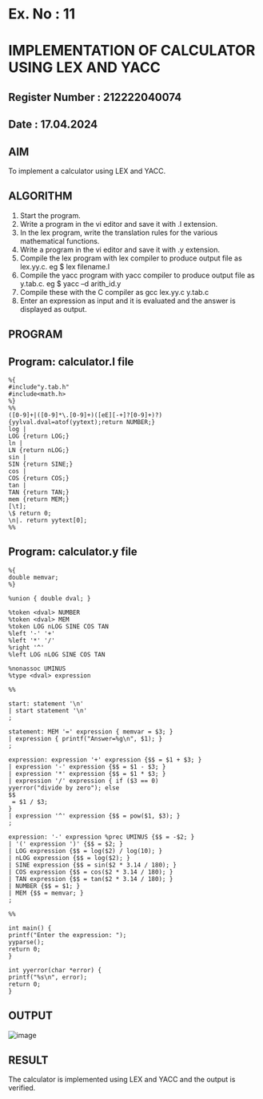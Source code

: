 # Ex. No : 11	
# IMPLEMENTATION OF CALCULATOR USING LEX AND YACC 
## Register Number : 212222040074
## Date : 17.04.2024

## AIM   
To implement a calculator using LEX and YACC.

## ALGORITHM
1.	Start the program.
2.	Write a program in the vi editor and save it with .l extension.
3.	In the lex program, write the translation rules for the various mathematical functions.
4.	Write a program in the vi editor and save it with .y extension.
5.	Compile the lex program with lex compiler to produce output file as lex.yy.c. eg $ lex filename.l
6.	Compile the yacc program with yacc compiler to produce output file as y.tab.c. eg $ yacc –d arith_id.y
7.	Compile these with the C compiler as gcc lex.yy.c y.tab.c
8.	Enter an expression as input and it is evaluated and the answer is displayed as output.

## PROGRAM
## Program: calculator.l file
```
%{
#include"y.tab.h"
#include<math.h>
%}
%%
([0-9]+|([0-9]*\.[0-9]+)([eE][-+]?[0-9]+)?) {yylval.dval=atof(yytext);return NUMBER;}
log |
LOG {return LOG;}
ln |
LN {return nLOG;}
sin |
SIN {return SINE;}
cos |
COS {return COS;}
tan |
TAN {return TAN;}
mem {return MEM;}
[\t];
\$ return 0;
\n|. return yytext[0];
%%
```
## Program: calculator.y file
```
%{
double memvar;
%}

%union { double dval; }

%token <dval> NUMBER
%token <dval> MEM
%token LOG nLOG SINE COS TAN
%left '-' '+'
%left '*' '/'
%right '^'
%left LOG nLOG SINE COS TAN

%nonassoc UMINUS
%type <dval> expression

%%

start: statement '\n'
| start statement '\n'
;

statement: MEM '=' expression { memvar = $3; }
| expression { printf("Answer=%g\n", $1); }
;

expression: expression '+' expression {$$ = $1 + $3; }
| expression '-' expression {$$ = $1 - $3; }
| expression '*' expression {$$ = $1 * $3; }
| expression '/' expression { if ($3 == 0)
yyerror("divide by zero"); else
$$
 = $1 / $3;
}
| expression '^' expression {$$ = pow($1, $3); }
;

expression: '-' expression %prec UMINUS {$$ = -$2; }
| '(' expression ')' {$$ = $2; }
| LOG expression {$$ = log($2) / log(10); }
| nLOG expression {$$ = log($2); }
| SINE expression {$$ = sin($2 * 3.14 / 180); }
| COS expression {$$ = cos($2 * 3.14 / 180); }
| TAN expression {$$ = tan($2 * 3.14 / 180); }
| NUMBER {$$ = $1; }
| MEM {$$ = memvar; }
;

%%

int main() {
printf("Enter the expression: ");
yyparse();
return 0;
}

int yyerror(char *error) {
printf("%s\n", error);
return 0;
}
```


## OUTPUT 
![image](https://github.com/sabithapaulraj/19CS409-Compiler-Design-Lab/assets/118343379/779348ae-c44b-45d2-93a4-4f68f2d60adf)


## RESULT
The calculator is implemented using LEX and YACC and the output is verified.
